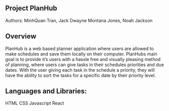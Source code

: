 ## Project PlanHub

Authors: 
  MinhQuan Tran,
  Jack Dwayne Montana Jones,
  Noah Jackson
## Overview 
PlanHub is a web based planner application where users are allowed to make schedules and save them locally on their computer. PlanHubs main goal is to provide it’s users with a hassle free and visually pleasing method of planning, where users can give tasks in their schedules priorities and due dates. With the user giving each task in the schedule a priority, they will have the ability to sort the tasks for a specific date by their priority level. 

## Languages and Libraries:
HTML
CSS
Javascript
React
